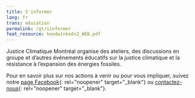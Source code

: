 ```yaml
---
title: S'informer
lang: fr
trans: education
permalink: /gt/sinformer
feat_resource: hoodwinkedv2_WEB.pdf
---
```

Justice Climatique Montréal organise des ateliers, des discussions en groupe et d’autres événements éducatifs sur la justice climatique et la résistance à l’expansion des énergies fossiles.

Pour en savoir plus sur nos actions à venir ou pour vous impliquer, suivez notre [page Facebook](https://www.facebook.com/ClimateJusticeMontreal){: rel="noopener" target="_blank"} ou [contactez-nous](mailto:justiceclimatiquemtl@gmail.com){: rel="noopener" target="_blank"}.
